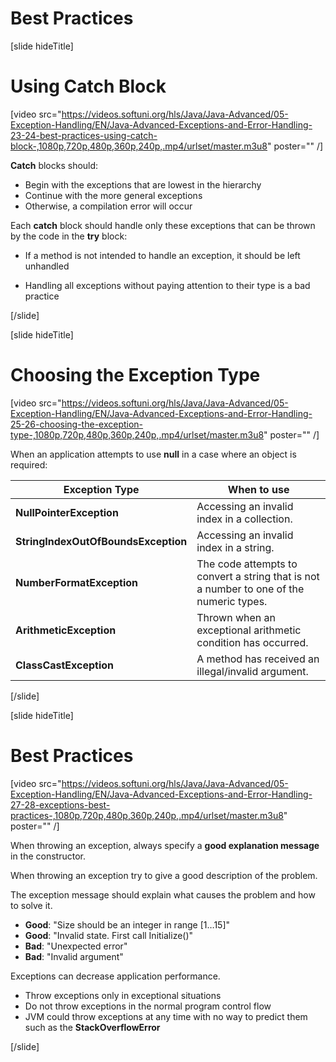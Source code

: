 # Best Practices

[slide hideTitle]

# Using Catch Block

[video src="https://videos.softuni.org/hls/Java/Java-Advanced/05-Exception-Handling/EN/Java-Advanced-Exceptions-and-Error-Handling-23-24-best-practices-using-catch-block-,1080p,720p,480p,360p,240p,.mp4/urlset/master.m3u8" poster="" /]

**Catch** blocks should: 

- Begin with the exceptions that are lowest in the hierarchy
- Continue with the more general exceptions
- Otherwise, a compilation error will occur

Each **catch** block should handle only these exceptions that can be thrown by the code in the **try** block:

- If a method is not intended to handle an exception, it should be left unhandled

- Handling all exceptions without paying attention to their type is a bad practice

[/slide]

[slide hideTitle]

# Choosing the Exception Type 

[video src="https://videos.softuni.org/hls/Java/Java-Advanced/05-Exception-Handling/EN/Java-Advanced-Exceptions-and-Error-Handling-25-26-choosing-the-exception-type-,1080p,720p,480p,360p,240p,.mp4/urlset/master.m3u8" poster="" /]

When an application attempts to use **null** in a case where an object is required:

| **Exception Type** | **When to use** |
| --- | --- |
| **NullPointerException** | Accessing an invalid index in a collection. |
| **StringIndexOutOfBoundsException** | Accessing an invalid index in a string. |
| **NumberFormatException** | The code attempts to convert a string that is not a number to one of the numeric types. |
| **ArithmeticException** | Thrown when an exceptional arithmetic condition has occurred. |
| **ClassCastException** | A method has received an illegal/invalid argument.|

[/slide]

[slide hideTitle]

# Best Practices 

[video src="https://videos.softuni.org/hls/Java/Java-Advanced/05-Exception-Handling/EN/Java-Advanced-Exceptions-and-Error-Handling-27-28-exceptions-best-practices-,1080p,720p,480p,360p,240p,.mp4/urlset/master.m3u8" poster="" /]

When throwing an exception, always specify a **good explanation message** in the constructor.

When throwing an exception try to give a good description of the problem.

The exception message should explain what causes the problem and how to solve it.

- **Good**: "Size should be an integer in range \[1…15\]"
- **Good**: "Invalid state. First call Initialize()"
- **Bad**: "Unexpected error"
- **Bad**: "Invalid argument"

Exceptions can decrease application performance.

- Throw exceptions only in exceptional situations
- Do not throw exceptions in the normal program control flow
- JVM could throw exceptions at any time with no way to predict them such as the **StackOverflowError**
  
[/slide]
